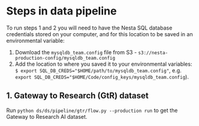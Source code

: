 # Steps in data pipeline

To run steps 1 and 2 you will need to have the Nesta SQL database credentials stored on your computer, and for this location to be saved in an environmental variable:

1. Download the `mysqldb_team.config` file from S3 - `s3://nesta-production-config/mysqldb_team.config`
2. Add the location to where you saved it to your environmental variables: `$ export SQL_DB_CREDS="$HOME/path/to/mysqldb_team.config"`, e.g. `export SQL_DB_CREDS="$HOME/Code/config_keys/mysqldb_team.config`).


## 1. Gateway to Research (GtR) dataset

Run `python ds/ds/pipeline/gtr/flow.py --production run` to get the Gateway to Research AI dataset.